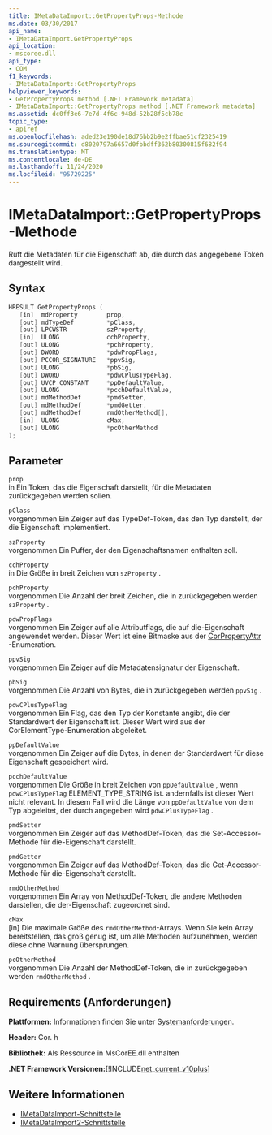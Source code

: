 ```yaml
---
title: IMetaDataImport::GetPropertyProps-Methode
ms.date: 03/30/2017
api_name:
- IMetaDataImport.GetPropertyProps
api_location:
- mscoree.dll
api_type:
- COM
f1_keywords:
- IMetaDataImport::GetPropertyProps
helpviewer_keywords:
- GetPropertyProps method [.NET Framework metadata]
- IMetaDataImport::GetPropertyProps method [.NET Framework metadata]
ms.assetid: dc0ff3e6-7e7d-4f6c-948d-52b28f5cb78c
topic_type:
- apiref
ms.openlocfilehash: aded23e190de18d76bb2b9e2ffbae51cf2325419
ms.sourcegitcommit: d8020797a6657d0fbbdff362b80300815f682f94
ms.translationtype: MT
ms.contentlocale: de-DE
ms.lasthandoff: 11/24/2020
ms.locfileid: "95729225"
---
```

# <a name="imetadataimportgetpropertyprops-method"></a>IMetaDataImport::GetPropertyProps-Methode

Ruft die Metadaten für die Eigenschaft ab, die durch das angegebene Token dargestellt wird.  
  
## <a name="syntax"></a>Syntax  
  
```cpp  
HRESULT GetPropertyProps (  
   [in]  mdProperty        prop,  
   [out] mdTypeDef         *pClass,
   [out] LPCWSTR           szProperty,
   [in]  ULONG             cchProperty,
   [out] ULONG             *pchProperty,
   [out] DWORD             *pdwPropFlags,
   [out] PCCOR_SIGNATURE   *ppvSig,
   [out] ULONG             *pbSig,
   [out] DWORD             *pdwCPlusTypeFlag,
   [out] UVCP_CONSTANT     *ppDefaultValue,  
   [out] ULONG             *pcchDefaultValue,  
   [out] mdMethodDef       *pmdSetter,
   [out] mdMethodDef       *pmdGetter,
   [out] mdMethodDef       rmdOtherMethod[],  
   [in]  ULONG             cMax,
   [out] ULONG             *pcOtherMethod
);  
```  
  
## <a name="parameters"></a>Parameter  

 `prop`  
 in Ein Token, das die Eigenschaft darstellt, für die Metadaten zurückgegeben werden sollen.  
  
 `pClass`  
 vorgenommen Ein Zeiger auf das TypeDef-Token, das den Typ darstellt, der die Eigenschaft implementiert.  
  
 `szProperty`  
 vorgenommen Ein Puffer, der den Eigenschaftsnamen enthalten soll.  
  
 `cchProperty`  
 in Die Größe in breit Zeichen von `szProperty` .  
  
 `pchProperty`  
 vorgenommen Die Anzahl der breit Zeichen, die in zurückgegeben werden `szProperty` .  
  
 `pdwPropFlags`  
 vorgenommen Ein Zeiger auf alle Attributflags, die auf die-Eigenschaft angewendet werden. Dieser Wert ist eine Bitmaske aus der [CorPropertyAttr](corpropertyattr-enumeration.md) -Enumeration.  
  
 `ppvSig`  
 vorgenommen Ein Zeiger auf die Metadatensignatur der Eigenschaft.  
  
 `pbSig`  
 vorgenommen Die Anzahl von Bytes, die in zurückgegeben werden `ppvSig` .  
  
 `pdwCPlusTypeFlag`  
 vorgenommen Ein Flag, das den Typ der Konstante angibt, die der Standardwert der Eigenschaft ist. Dieser Wert wird aus der CorElementType-Enumeration abgeleitet.  
  
 `ppDefaultValue`  
 vorgenommen Ein Zeiger auf die Bytes, in denen der Standardwert für diese Eigenschaft gespeichert wird.  
  
 `pcchDefaultValue`  
 vorgenommen Die Größe in breit Zeichen von `ppDefaultValue` , wenn `pdwCPlusTypeFlag` ELEMENT_TYPE_STRING ist. andernfalls ist dieser Wert nicht relevant. In diesem Fall wird die Länge von `ppDefaultValue` von dem Typ abgeleitet, der durch angegeben wird `pdwCPlusTypeFlag` .  
  
 `pmdSetter`  
 vorgenommen Ein Zeiger auf das MethodDef-Token, das die Set-Accessor-Methode für die-Eigenschaft darstellt.  
  
 `pmdGetter`  
 vorgenommen Ein Zeiger auf das MethodDef-Token, das die Get-Accessor-Methode für die-Eigenschaft darstellt.  
  
 `rmdOtherMethod`  
 vorgenommen Ein Array von MethodDef-Token, die andere Methoden darstellen, die der-Eigenschaft zugeordnet sind.  
  
 `cMax`  
 [in] Die maximale Größe des `rmdOtherMethod`-Arrays. Wenn Sie kein Array bereitstellen, das groß genug ist, um alle Methoden aufzunehmen, werden diese ohne Warnung übersprungen.  
  
 `pcOtherMethod`  
 vorgenommen Die Anzahl der MethodDef-Token, die in zurückgegeben werden `rmdOtherMethod` .  
  
## <a name="requirements"></a>Requirements (Anforderungen)  

 **Plattformen:** Informationen finden Sie unter [Systemanforderungen](../../get-started/system-requirements.md).  
  
 **Header:** Cor. h  
  
 **Bibliothek:** Als Ressource in MsCorEE.dll enthalten  
  
 **.NET Framework Versionen:**[!INCLUDE[net_current_v10plus](../../../../includes/net-current-v10plus-md.md)]  
  
## <a name="see-also"></a>Weitere Informationen

- [IMetaDataImport-Schnittstelle](imetadataimport-interface.md)
- [IMetaDataImport2-Schnittstelle](imetadataimport2-interface.md)
